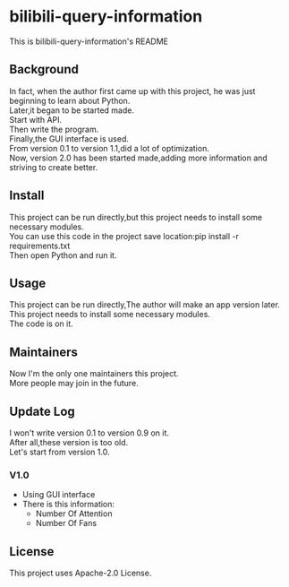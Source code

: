 # bilibili-query-information
This is bilibili-query-information's README
## Background
In fact, when the author first came up with this project, he was just beginning to learn about Python.  
Later,it began to be started made.  
Start with API.  
Then write the program.  
Finally,the GUI interface is used.  
From version 0.1 to version 1.1,did a lot of optimization.  
Now, version 2.0 has been started made,adding more information and striving to create better.
## Install
This project can be run directly,but this project needs to install some necessary modules.  
You can use this code in the project save location:pip install -r requirements.txt  
Then open Python and run it.
## Usage
This project can be run directly,The author will make an app version later.  
This project needs to install some necessary modules.  
The code is on it.
## Maintainers
Now I'm the only one maintainers this project.  
More people may join in the future.
## Update Log
I won't write version 0.1 to version 0.9 on it.  
After all,these version is too old.  
Let's start from version 1.0.
### V1.0
* Using GUI interface
* There is this information:
    * Number Of Attention
    * Number Of Fans

## License
This project uses Apache-2.0 License.

